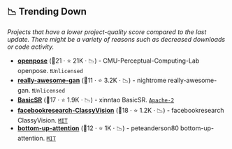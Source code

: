 ## 📉 Trending Down

_Projects that have a lower project-quality score compared to the last update. There might be a variety of reasons such as decreased downloads or code activity._

- <b><a href="https://github.com/CMU-Perceptual-Computing-Lab/openpose">openpose</a></b> (🥈21 ·  ⭐ 21K · 📉) - CMU-Perceptual-Computing-Lab openpose. <code>❗Unlicensed</code>
- <b><a href="https://github.com/nightrome/really-awesome-gan">really-awesome-gan</a></b> (🥉11 ·  ⭐ 3.2K · 📉) - nightrome really-awesome-gan. <code>❗Unlicensed</code>
- <b><a href="https://github.com/xinntao/BasicSR">BasicSR</a></b> (🥈17 ·  ⭐ 1.9K · 📉) - xinntao BasicSR. <code><a href="http://bit.ly/3nYMfla">Apache-2</a></code>
- <b><a href="https://github.com/facebookresearch/ClassyVision">facebookresearch-ClassyVision</a></b> (🥈18 ·  ⭐ 1.2K · 📉) - facebookresearch ClassyVision. <code><a href="http://bit.ly/34MBwT8">MIT</a></code>
- <b><a href="https://github.com/peteanderson80/bottom-up-attention">bottom-up-attention</a></b> (🥈12 ·  ⭐ 1K · 📉) - peteanderson80 bottom-up-attention. <code><a href="http://bit.ly/34MBwT8">MIT</a></code>

